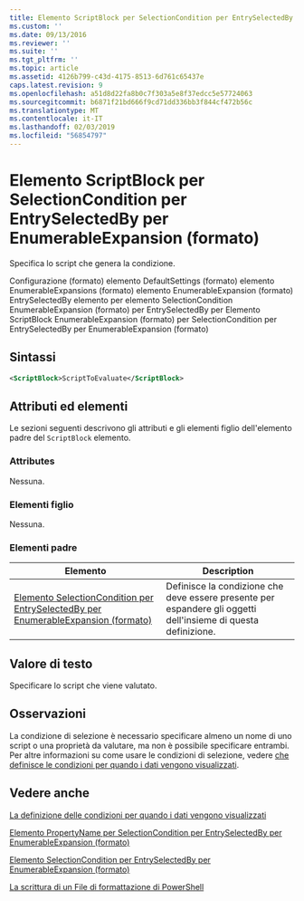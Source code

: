 ```yaml
---
title: Elemento ScriptBlock per SelectionCondition per EntrySelectedBy per EnumerableExpansion (formato) | Microsoft Docs
ms.custom: ''
ms.date: 09/13/2016
ms.reviewer: ''
ms.suite: ''
ms.tgt_pltfrm: ''
ms.topic: article
ms.assetid: 4126b799-c43d-4175-8513-6d761c65437e
caps.latest.revision: 9
ms.openlocfilehash: a51d8d22fa8b0c7f303a5e8f37edcc5e57724063
ms.sourcegitcommit: b6871f21bd666f9cd71dd336bb3f844cf472b56c
ms.translationtype: MT
ms.contentlocale: it-IT
ms.lasthandoff: 02/03/2019
ms.locfileid: "56854797"
---
```

# <a name="scriptblock-element-for-selectioncondition-for-entryselectedby-for-enumerableexpansion-format"></a>Elemento ScriptBlock per SelectionCondition per EntrySelectedBy per EnumerableExpansion (formato)

Specifica lo script che genera la condizione.

Configurazione (formato) elemento DefaultSettings (formato) elemento EnumerableExpansions (formato) elemento EnumerableExpansion (formato) EntrySelectedBy elemento per elemento SelectionCondition EnumerableExpansion (formato) per EntrySelectedBy per Elemento ScriptBlock EnumerableExpansion (formato) per SelectionCondition per EntrySelectedBy per EnumerableExpansion (formato)

## <a name="syntax"></a>Sintassi

```xml
<ScriptBlock>ScriptToEvaluate</ScriptBlock>
```

## <a name="attributes-and-elements"></a>Attributi ed elementi

Le sezioni seguenti descrivono gli attributi e gli elementi figlio dell'elemento padre del `ScriptBlock` elemento.

### <a name="attributes"></a>Attributes

Nessuna.

### <a name="child-elements"></a>Elementi figlio

Nessuna.

### <a name="parent-elements"></a>Elementi padre

|Elemento|Description|
|-------------|-----------------|
|[Elemento SelectionCondition per EntrySelectedBy per EnumerableExpansion (formato)](./selectioncondition-element-for-entryselectedby-for-enumerableexpansion-format.md)|Definisce la condizione che deve essere presente per espandere gli oggetti dell'insieme di questa definizione.|

## <a name="text-value"></a>Valore di testo

Specificare lo script che viene valutato.

## <a name="remarks"></a>Osservazioni

La condizione di selezione è necessario specificare almeno un nome di uno script o una proprietà da valutare, ma non è possibile specificare entrambi. Per altre informazioni su come usare le condizioni di selezione, vedere [che definisce le condizioni per quando i dati vengono visualizzati](./defining-conditions-for-displaying-data.md).

## <a name="see-also"></a>Vedere anche

[La definizione delle condizioni per quando i dati vengono visualizzati](./defining-conditions-for-displaying-data.md)

[Elemento PropertyName per SelectionCondition per EntrySelectedBy per EnumerableExpansion (formato)](./propertyname-element-for-selectioncondition-for-entryselectedby-for-enumerableexpansion-format.md)

[Elemento SelectionCondition per EntrySelectedBy per EnumerableExpansion (formato)](./selectioncondition-element-for-entryselectedby-for-enumerableexpansion-format.md)

[La scrittura di un File di formattazione di PowerShell](./writing-a-powershell-formatting-file.md)
